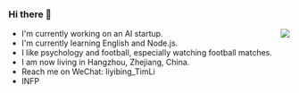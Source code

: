 ### Hi there 👋

<img align="right" src="https://github-readme-stats.vercel.app/api?username=jimmylv&show_icons=true&icon_color=0366d6&text_color=24292e&bg_color=ffffff&hide_title=true" />

- I'm currently working on an AI startup.
- I'm currently learning English and Node.js.
- I like psychology and football, especially watching football matches.
- I am now living in Hangzhou, Zhejiang, China.
- Reach me on WeChat: liyibing_TimLi
- INFP
